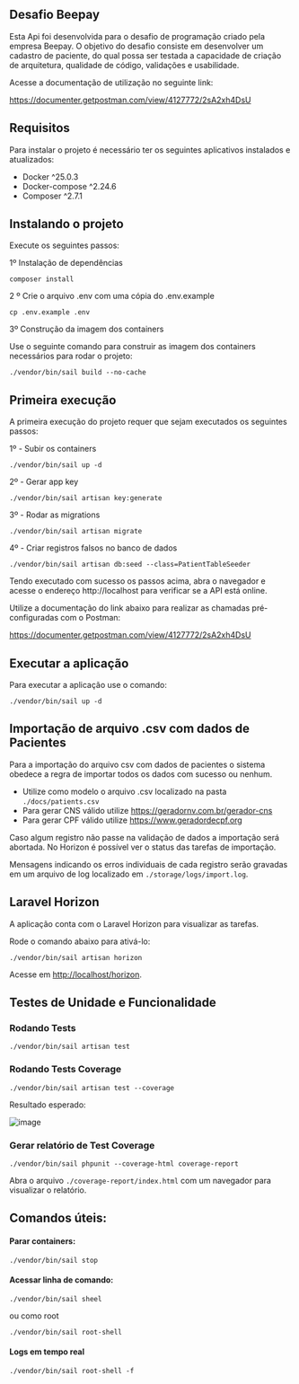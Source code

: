 ## Desafio Beepay

Esta Api foi desenvolvida para o desafio de programação criado pela empresa Beepay. O objetivo do desafio consiste em desenvolver um cadastro de paciente, do qual possa ser testada a capacidade de criação de arquitetura, qualidade de código, validações e usabilidade.

Acesse a documentação de utilização no seguinte link:

https://documenter.getpostman.com/view/4127772/2sA2xh4DsU

## Requisitos 

Para instalar o projeto é necessário ter os seguintes aplicativos instalados e atualizados:
- Docker ^25.0.3
- Docker-compose ^2.24.6
- Composer ^2.7.1

## Instalando o projeto

Execute os seguintes passos:

1º Instalação de dependências
```
composer install
```

2 º Crie o arquivo .env com uma cópia do .env.example
```
cp .env.example .env
```

3º Construção da imagem dos containers

Use o seguinte comando para construir as imagem dos containers necessários para rodar o projeto:
```
./vendor/bin/sail build --no-cache
```
## Primeira execução

A primeira execução do projeto requer que sejam executados os seguintes passos:

1º - Subir os containers
```
./vendor/bin/sail up -d
```
2º - Gerar app key
```
./vendor/bin/sail artisan key:generate
```
3º - Rodar as migrations
```
./vendor/bin/sail artisan migrate
```
4º - Criar registros falsos no banco de dados
```
./vendor/bin/sail artisan db:seed --class=PatientTableSeeder
```

Tendo executado com sucesso os passos acima, abra o navegador e acesse o endereço http://localhost para verificar se a API está online.

Utilize a documentação do link abaixo para realizar as chamadas pré-configuradas com o Postman:

https://documenter.getpostman.com/view/4127772/2sA2xh4DsU

## Executar a aplicação

Para executar a aplicação use o comando:

```
./vendor/bin/sail up -d
```

## Importação de arquivo .csv com dados de Pacientes

Para a importação do arquivo csv com dados de pacientes o sistema obedece a regra de importar todos os dados com sucesso ou nenhum.
- Utilize como modelo o arquivo .csv localizado na pasta ``./docs/patients.csv``
- Para gerar CNS válido utilize https://geradornv.com.br/gerador-cns
- Para gerar CPF válido utilize https://www.geradordecpf.org

Caso algum registro não passe na validação de dados a importação será abortada.
No Horizon é possível ver o status das tarefas de importação.

Mensagens indicando os erros individuais de cada registro serão gravadas em um arquivo de log localizado em ``./storage/logs/import.log``.

## Laravel Horizon

A aplicação conta com o Laravel Horizon para visualizar as tarefas. 

Rode o comando abaixo para ativá-lo:
```
./vendor/bin/sail artisan horizon
```
Acesse em [http://localhost/horizon]().


## Testes de Unidade e Funcionalidade

### Rodando Tests

```
./vendor/bin/sail artisan test
```

### Rodando Tests Coverage

```
./vendor/bin/sail artisan test --coverage
```

Resultado esperado:

![image](https://github.com/regis-amaral/DesafioBeepay/assets/118540708/28ccbf07-74f1-4d45-a659-7b624a927b3d)


### Gerar relatório de Test Coverage
```
./vendor/bin/sail phpunit --coverage-html coverage-report
```

Abra o arquivo ```./coverage-report/index.html``` com um navegador para visualizar o relatório.

## Comandos úteis:

#### Parar containers: 
```
./vendor/bin/sail stop
```
#### Acessar linha de comando: 
```
./vendor/bin/sail sheel
```
ou como root
```
./vendor/bin/sail root-shell
```
#### Logs em tempo real
```
./vendor/bin/sail root-shell -f
```
